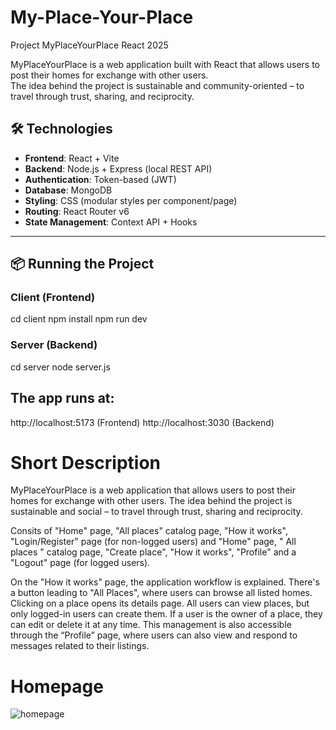 # My-Place-Your-Place
Project MyPlaceYourPlace React 2025

MyPlaceYourPlace is a web application built with React that allows users to post their homes for exchange with other users.  
The idea behind the project is sustainable and community-oriented – to travel through trust, sharing, and reciprocity.

## 🛠️ Technologies

- **Frontend**: React + Vite  
- **Backend**: Node.js + Express (local REST API)  
- **Authentication**: Token-based (JWT)  
- **Database**: MongoDB  
- **Styling**: CSS (modular styles per component/page)  
- **Routing**: React Router v6  
- **State Management**: Context API + Hooks  

---

## 📦 Running the Project

### Client (Frontend)

cd client
npm install
npm run dev

### Server (Backend)

cd server
node server.js

## The app runs at:
http://localhost:5173 (Frontend)
http://localhost:3030 (Backend)


# Short Description

MyPlaceYourPlace is a web application that allows users to post their homes for exchange with other users.
The idea behind the project is sustainable and social – to travel through trust, sharing and reciprocity.

Consits of "Home" page, "All places" catalog page, "How it works", "Login/Register" page (for non-logged users) and "Home" page, " All places " catalog page, "Create place", "How it works", "Profile" and a "Logout" page (for logged users).

On the "How it works" page, the application workflow is explained. There's a button leading to "All Places", where users can browse all listed homes.
Clicking on a place opens its details page.
All users can view places, but only logged-in users can create them.
If a user is the owner of a place, they can edit or delete it at any time.
This management is also accessible through the “Profile” page, where users can also view and respond to messages related to their listings.

# Homepage

![homepage](https://github.com/user-attachments/assets/db2bd4c8-c900-41c5-94e1-c8f803428b8b)

